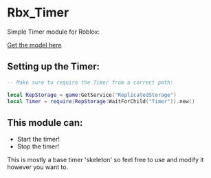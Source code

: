 # Rbx_Timer
Simple Timer module for Roblox:

[Get the model here](https://www.roblox.com/library/14822550176/Timer-Module)

## Setting up the Timer:
```lua
-- Make sure to require the Timer from a correct path:

local RepStorage = game:GetService("ReplicatedStorage")
local Timer = require(RepStorage:WaitForChild("Timer")).new()

```

## This module can:

* Start the timer!
* Stop the timer!

This is mostly a base timer 'skeleton' so feel free to use and modify it however you want to.
